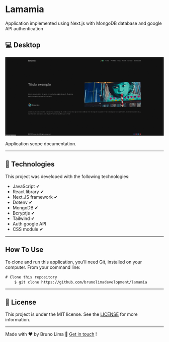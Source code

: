 # Lamamia #

Application implemented using Next.js with MongoDB database and google API authentication

## 💻 Desktop
![Alt text](/public/lamamia.gif)

Application scope documentation.

___

## 🚀 Technologies ##

This project was developed with the following technologies:


+ JavaScript  ✔
+ React library  ✔
+ Next.JS framework ✔
+ Dotenv ✔
+ MongoDB ✔
+ Bcryptjs ✔
+ Tailwind ✔
+ Auth google API
+ CSS module ✔
___

## How To Use ##

To clone and run this application, you'll need Git,  installed on your computer. From your command line:

    # Clone this repository
        $ git clone https://github.com/brunolimadevelopment/lamamia



___

## 📝 License

This project is under the MIT license. See the [LICENSE]() for more information.

___

Made with ♥ by Bruno Lima 👋 [Get in touch](https://www.linkedin.com/in/bruno-lima-b6a034177/) !